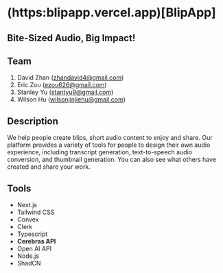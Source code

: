 # (https:blipapp.vercel.app)[BlipApp]
## Bite-Sized Audio, Big Impact!

## Team
1. David Zhan (zhandavid4@gmail.com)
2. Eric Zou (ezou626@gmail.com)
3. Stanley Yu (stantyu9@gmail.com)
4. Wilson Hu (wilsonjinjiehu@gmail.com)

## Description
We help people create blips, short audio content to enjoy and share. Our platform provides a variety of tools for people to design their own audio experience, including transcript generation, text-to-speech audio conversion, and thumbnail generation. You can also see what others have created and share your work.

## Tools
- Next.js
- Tailwind CSS
- Convex
- Clerk
- Typescript
- **Cerebras API**
- Open AI API
- Node.js
- ShadCN
